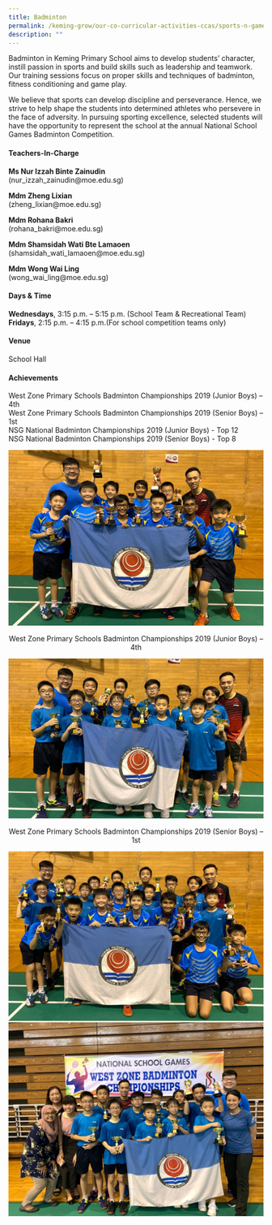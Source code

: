 ```yaml
---
title: Badminton
permalink: /keming-grow/our-co-curricular-activities-ccas/sports-n-games/badminton/
description: ""
---
```

<p>Badminton in Keming Primary School aims to develop students&rsquo; character, instill passion in sports and build skills such as leadership and teamwork. Our training sessions focus on proper skills and techniques of badminton, fitness conditioning and game play.</p>
<p>We believe that sports can develop discipline and perseverance. Hence, we strive to help shape the students into determined athletes who persevere in the face of adversity. In pursuing sporting excellence, selected students will have the opportunity to represent the school at the annual National School Games Badminton Competition.</p>
<h4>Teachers-In-Charge</h4>
<p><strong>Ms Nur Izzah Binte Zainudin<br /></strong>(nur_izzah_zainudin@moe.edu.sg)</p>
<p><strong>Mdm Zheng Lixian<br /></strong>(zheng_lixian@moe.edu.sg)</p>
<p><strong>Mdm Rohana Bakri<br /></strong>(rohana_bakri@moe.edu.sg)</p>
<p><strong>Mdm Shamsidah Wati Bte Lamaoen<br /></strong>(shamsidah_wati_lamaoen@moe.edu.sg)</p>
<p><strong>Mdm Wong Wai Ling<br /></strong>(wong_wai_ling@moe.edu.sg)</p>
<h4>Days &amp; Time</h4>
<p><strong>Wednesdays</strong>, 3:15 p.m. &ndash; 5:15 p.m. (School Team &amp; Recreational Team)<br /><strong>Fridays</strong>, 2:15 p.m. &ndash; 4:15 p.m.(For school competition teams only)</p>
<h4>Venue</h4>
<p>School Hall</p>
<h4>Achievements</h4>
<p>West Zone Primary Schools Badminton Championships 2019 (Junior Boys) &ndash; 4th<br />West Zone Primary Schools Badminton Championships 2019 (Senior Boys) &ndash; 1st<br />NSG National Badminton Championships 2019 (Junior Boys) - Top 12<br />NSG National Badminton Championships 2019 (Senior Boys) - Top 8</p>
<img src="/images/bad1.jpg">
<p style="text-align: center;">West Zone Primary Schools Badminton Championships 2019 (Junior Boys) &ndash; 4th</p>
<img src="/images/bad2.jpg">
<p style="text-align: center;">West Zone Primary Schools Badminton Championships 2019 (Senior Boys) &ndash; 1st</p>
<img src="/images/bad3.jpg"><br>
<img src="/images/bad4.jpg">